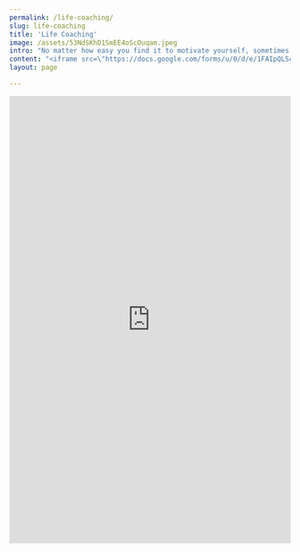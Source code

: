```yaml
---
permalink: /life-coaching/
slug: life-coaching
title: 'Life Coaching'
image: /assets/53NdSKhD1SmEE4oScOuqam.jpeg
intro: "No matter how easy you find it to motivate yourself, sometimes you achieve more when you have someone cheering you on.\n\nBut other than a personal cheerleader, sometimes you just need the tools and structure in place to enable you clearer decision-making, develop happier personal relationships and succeed in any area of your life.\n\nMaybe you feel stuck and fancy a whole new direction. Or you already know what you want but can't seem to make it happen. You might be perfectly happy as you are but have a nagging feeling that you could push for a just a little more in life.\n\nWhatever your goal is, I can help you get there. You want to change a certain aspect of your life. You're not quite sure how. All you know is you are ready to change and be different. Better. Happier. You've made a great start. Let's talk about how you achieve your goal to be a brand new shiny you..\n\n\n\n\n\n"
content: "<iframe src=\"https://docs.google.com/forms/u/0/d/e/1FAIpQLSc6xmf6S7-cVaA7dwiY-TcER5fdWReczRu_dF7rjVGeBhu0yg/viewform?embedded=true\" width=\"100%\" height=\"800\" frameborder=\"0\" marginheight=\"0\" marginwidth=\"0\">Loading...</iframe>\n"
layout: page

---
```


<iframe src="https://docs.google.com/forms/u/0/d/e/1FAIpQLSc6xmf6S7-cVaA7dwiY-TcER5fdWReczRu_dF7rjVGeBhu0yg/viewform?embedded=true" width="100%" height="800" frameborder="0" marginheight="0" marginwidth="0">Loading...</iframe>
